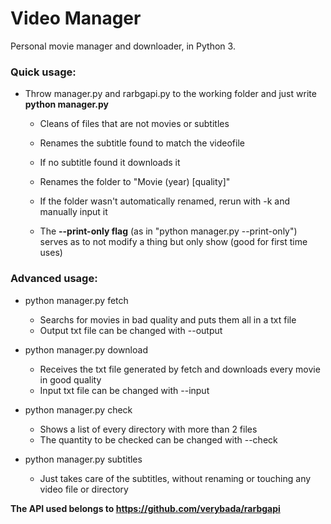 # Video Manager
Personal movie manager and downloader, in Python 3.

### Quick usage:
- Throw manager.py and rarbgapi.py to the working folder and just write **python manager.py**
	- Cleans of files that are not movies or subtitles
	- Renames the subtitle found to match the videofile
	- If no subtitle found it downloads it
	- Renames the folder to "Movie (year) [quality]"
	- If the folder wasn't automatically renamed, rerun with -k and manually input it
	
	- The **--print-only flag** (as in "python manager.py --print-only")  serves as to not modify a thing but only show (good for first time uses)

	
	
### Advanced usage:
- python manager.py fetch
	- Searchs for movies in bad quality and puts them all in a txt file
	- Output txt file can be changed with --output

- python manager.py download
	- Receives the txt file generated by fetch and downloads every movie in good quality
	- Input txt file can be changed with --input
	
- python manager.py check
	- Shows a list of every directory with more than 2 files
	- The quantity to be checked can be changed with --check
	
- python manager.py subtitles
	- Just takes care of the subtitles, without renaming or touching any video file or directory

	
**The API used belongs to https://github.com/verybada/rarbgapi**